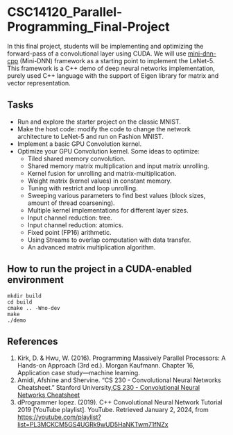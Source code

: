 # CSC14120_Parallel-Programming_Final-Project
In this final project, students will be implementing and optimizing the forward-pass of a convolutional layer using CUDA.
We will use [mini-dnn-cpp](https://github.com/iamhankai/mini-dnn-cpp) (Mini-DNN) framework as a starting point to implement the LeNet-5. This framework is a C++ demo of deep neural networks implementation, purely used C++ language with the support of Eigen library for matrix and vector representation.

## Tasks
- Run and explore the starter project on the classic MNIST.
- Make the host code: modify the code to change the network architecture to
LeNet-5 and run on Fashion MNIST.
- Implement a basic GPU Convolution kernel.
- Optimize your GPU Convolution kernel. Some ideas to optimize:
  - Tiled shared memory convolution.
  - Shared memory matrix multiplication and input matrix unrolling.
  - Kernel fusion for unrolling and matrix-multiplication.
  - Weight matrix (kernel values) in constant memory.
  - Tuning with restrict and loop unrolling.
  - Sweeping various parameters to find best values (block sizes, amount of
  thread coarsening).
  - Multiple kernel implementations for different layer sizes.
  - Input channel reduction: tree.
  - Input channel reduction: atomics.
  - Fixed point (FP16) arithmetic.
  - Using Streams to overlap computation with data transfer.
  - An advanced matrix multiplication algorithm.
## How to run the project in a CUDA-enabled environment
```
mkdir build
cd build
cmake .. -Wno-dev
make
./demo
```
## References
1. Kirk, D. & Hwu, W. (2016). Programming Massively Parallel Processors: A Hands-on Approach (3rd ed.). Morgan Kaufmann. Chapter 16, Application case study—machine learning.
2. Amidi, Afshine and Shervine. “CS 230 - Convolutional Neural Networks Cheatsheet.” Stanford University,[CS 230 - Convolutional Neural Networks Cheatsheet](https://stanford.edu/~shervine/teaching/cs-230/cheatsheet-convolutional-neural-networks)
3. dProgrammer lopez. (2019). C++ Convolutional Neural Network Tutorial 2019 [YouTube playlist]. YouTube. Retrieved January 2, 2024, from https://youtube.com/playlist?list=PL3MCKCM5GS4UGRk9wUD5HaNKTwm71fNZx
